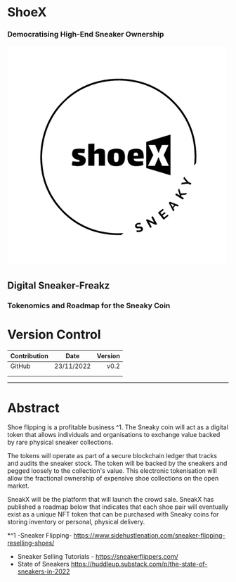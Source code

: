# ShoeX
### Democratising High-End Sneaker Ownership

![ShoeX Logo](Images/shoex%20sneaky%20brand%20logo%20(1).png)

## Digital Sneaker-Freakz
### Tokenomics and Roadmap for the Sneaky Coin

# Version Control

| Contribution  | Date          | Version|
| ------------- |:-------------:| -----: |
| GitHub        | 23/11/2022    | v0.2   |
|               |               |        |
|               |               |        |

---

# Abstract

Shoe flipping is a profitable business ^1. The Sneaky coin will act as a digital token that allows individuals and organisations to exchange value backed by rare physical sneaker collections. 

The tokens will operate as part of a secure blockchain ledger that tracks and audits the sneaker stock. The token will be backed by the sneakers and pegged loosely to the collection's value. This electronic tokenisation will allow the fractional ownership of expensive shoe collections on the open market.

SneakX will be the platform that will launch the crowd sale. SneakX has published a roadmap below that indicates that each shoe pair will eventually exist as a unique NFT token that can be purchased with Sneaky coins for storing inventory or personal, physical delivery.

*^1 -Sneaker Flipping- https://www.sidehustlenation.com/sneaker-flipping-reselling-shoes/ 
- Sneaker Selling Tutorials - https://sneakerflippers.com/ 
- State of Sneakers https://huddleup.substack.com/p/the-state-of-sneakers-in-2022
